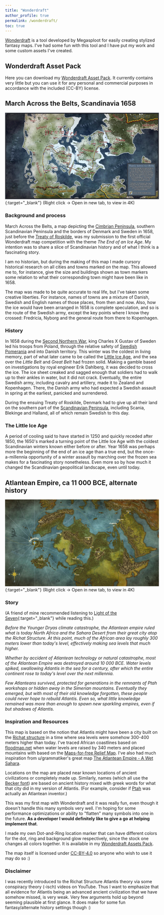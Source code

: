 ```yaml
---
title: "Wonderdraft"
author_profile: true
permalink: /wonderdraft/
toc: true
---
```


[Wonderdraft](https://www.wonderdraft.net) is a tool developed by Megasploot  for easily creating stylized fantasy maps. I've had some fun with this tool and I have put my work and some custom assets I've created.

## Wonderdraft Asset Pack

Here you can download my [Wonderdraft Asset Pack](/assets/docs/ecen_wonderdraft_assets.zip). It currently contains very little but you can use it for any personal and commercial purposes in accordance with the included (CC-BY) license.

## March Across the Belts, Scandinavia 1658
[![Map of the Atlantean Empire](/assets/images/march-across-the-belts-1080p.jpg "Right click -> Open in new tab, to view in 4K")](/assets/images/march-across-the-belts.png "March Across the Belts, Scandinavia 1658, 4K PNG"){:target="\_blank"}
(Right click -> Open in new tab, to view in 4K)

### Background and process
March Across the Belts, a map depicting the [Cimbrian Peninsula](https://en.wikipedia.org/wiki/Jutland), southern Scandinavian Peninsula and the borders of Denmark and Sweden in 1658, just before the [Treaty of Roskilde](https://en.wikipedia.org/wiki/Treaty_of_Roskilde), was my submission to the first official Wonderdraft map competition with the theme _The End of an Ice Age_. My intention was to share a slice of Scandinavian history and of what I think is a fascinating story.

I am no historian, but during the making of this map I made cursory historical research on all cities and towns marked on the map. This allowed me to, for instance, give the size and buildings shown as town markers some relation to what their corresponding town might have been like in 1658.

The map was made to be quite accurate to real life, but I've taken some creative liberties. For instance, names of towns are a mixture of Danish, Swedish and English names of those places, from then and now. Also, how the ice would have been arranged in 1658 is complete speculation, and so is the route of the Swedish army, except the key points where I know they crossed: Fredricia, Nyborg and the general route from there to Kopenhagen.

### History
In 1658 during the [Second Northern War](https://en.wikipedia.org/wiki/Second_Northern_War), king Charles X Gustav of Sweden led his troops from Poland, through the relative safety of [Swedish Pomerania](https://en.wikipedia.org/wiki/Swedish_Pomerania) and into Danish territory. This winter was the coldest in living memory, part of what later came to be called the [Little Ice Age](https://en.wikipedia.org/wiki/Little_Ice_Age), and the sea over the _Little Belt_ and _Great Belt_ had frozen solid. Making a gamble based on investigations by royal engineer Erik Dahlberg, it was decided to cross the ice. The ice sheet creaked and sagged enough that soldiers had to walk up to their ankles in water, but it did not crack. Eventually, the entire Swedish army, including cavalry and artillery, made it to Zealand and Kopenhagen. There, the Danish army who had expected a Swedish assault in spring at the earliest, panicked and surrendered.

During the ensuing Treaty of Roskilde, Denmark had to give up all their land on the southern part of the [Scandinavian Peninsula](https://en.wikipedia.org/wiki/Scandinavian_Peninsula), including Scania, Blekinge and Halland, all of which remain Swedish to this day.

### The Little Ice Age
A period of cooling said to have started in 1250 and quickly receded after 1850, the 1650's marked a turning point of the Little Ice Age with the coldest Scandinavian winters known either before or after. Year 1658 was perhaps more the beginning of the end of an ice age than a true end, but the once-a-millennia opportunity of a winter assault by marching over the frozen sea makes for a fascinating story nonetheless. Even more so by how much it changed the Scandinavian geopolitical landscape, even until today.


## Atlantean Empire, ca 11 000 BCE, alternate history
[![Map of the Atlantean Empire](/assets/images/atlantis-1080p.jpg "Right click -> Open in new tab, to view in 4K")](/assets/images/atlantis.png "Map of the Atlantean Empire, 4K PNG"){:target="\_blank"}
(Right click -> Open in new tab, to view in 4K)

### Story
(A friend of mine recommended listening to [Light of the Seven](https://www.youtube.com/watch?v=pS-gbqbVd8c&list=LLfGQJjrmuK5X2l4CUlVdB3A&index=24){:target="\_blank"} while reading this.)

*Before the Younger Dryas climate catastrophe, the Atlantean empire ruled what is today North Africa and the Sahara Desert from their great city atop the Richat Structure. At this point, much of the African area lay roughly 300 meters lower than today's level, effectively making sea levels that much higher.*

*Whether by accident of Atlantean technology or natural catastrophe, most of the Atlantean Empire was destroyed around 10 000 BCE. Water levels spiked, swallowing Atlantis in the sea for a century, after which the entire continent rose to today's level over the next millennia.*

*Few Atlanteans survived, protected for generations in the remnants of Ptah workshops or hidden away in the Simerian mountains. Eventually they emerged, but with most of their old knowledge forgotten, these people could never hope to rebuild Atlantis. Even so, what little knowledge remained was more than enough to spawn new sparkling empires, even if but shadows of Atlantis.*

### Inspiration and Resources
This map is based on the notion that Atlantis might have been a city built on the [Richat structure](https://en.wikipedia.org/wiki/Richat_Structure) in a time where sea levels were somehow 300-400 meters higher than today. I've traced African coastlines based on [floodmap.net](http://www.floodmap.net/) when water levels are raised by 340 meters and placed mountains with based on the [Maps-for-free Relief Map](https://maps-for-free.com/). I've also had much inspiration from u/grammatiker's great map [The Atlantean Empire - A Wet Sahara](https://www.reddit.com/r/wonderdraft/comments/9q4vkz/the_atlantean_empire_a_wet_sahara_c_4500_bce/).

Locations on the map are placed near known locations of ancient civilizations or completely made up. Similarly, names (which all use the [Becker font](https://www.1001fonts.com/becker-font.html)) are based on ancient history mixed with greek words for what that city did in my version of Atlantis. (For example, consider if [Ptah](https://en.wikipedia.org/wiki/Ptah) was actually an Atlantean inventor.)

This was my first map with Wonderdraft and it was really fun, even though it doesn't handle this many symbols very well. I'm hoping for some performance optimizations or ability to "flatten" many symbols into one in the future. **As a developer I would definitely like to give a go at helping implement that**.

I made my own Dot-and-Ring location marker that can have different colors for the dot, ring and background glow respectively, since the stock one changes all colors together. It is available in my [Wonderdraft Assets Pack](/assets/docs/ecen_wonderdraft_assets.zip).

The map itself is licensed under [CC-BY-4.0](https://creativecommons.org/licenses/by/4.0/) so anyone who wish to use it may do so :)

### Disclaimer
I was recently introduced to the Richat Structure Atlantis theory via some conspiracy theory (-isch) videos on YouTube. Thus I want to emphasize that all evidence for Atlantis being an advanced ancient civilization that we have somehow missed, is very weak. Very few arguments hold up beyond seeming plausible at first glance. It does make for some fun fantasy/alternate history settings though :)
